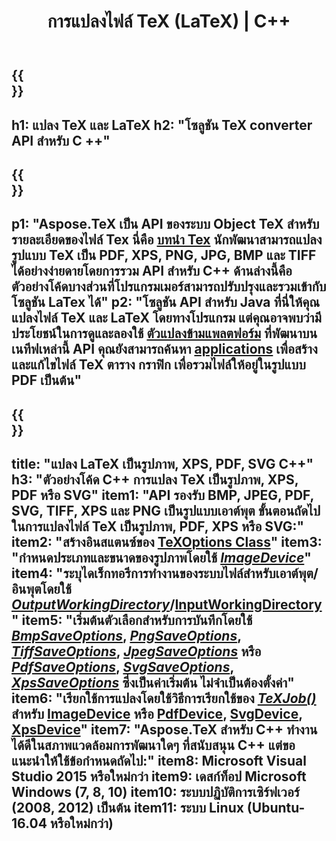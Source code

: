 ﻿---
translation: true
template: /_templates/_conversion-cpp.md
title: การแปลงไฟล์ TeX (LaTeX) | C++
url: /cpp/conversion/
keywords: เท็กซ์คอนเวอร์เตอร์ cpp api, เท็กซ์คอนเวอร์เตอร์ c++ api
description: โซลูชันการแปลง TeX (LaTeX) C++ API แปลงไฟล์ LaTeX เป็น PDF, XPS และรูปภาพ รวมถึง PNG, JPEG, TIFF, BMP ด้วยโค้ด C++ สองสามบรรทัด
family: tex
platformtag: cpp
feature: conversion
---

{{<section banner>}}
---
h1: แปลง TeX และ LaTeX
h2: "โซลูชัน TeX converter API สำหรับ C ++"
---

{{<section overview>}}
---
p1: "Aspose.TeX เป็น API ของระบบ Object TeX สำหรับรายละเอียดของไฟล์ Tex นี่คือ [บทนำ Tex](https://docs.aspose.com/tex/cpp/what-is-tex/) นักพัฒนาสามารถแปลงรูปแบบ TeX เป็น PDF, XPS, PNG, JPG, BMP และ TIFF ได้อย่างง่ายดายโดยการรวม API สำหรับ C++ ด้านล่างนี้คือตัวอย่างโค้ดบางส่วนที่โปรแกรมเมอร์สามารถปรับปรุงและรวมเข้ากับโซลูชัน LaTex ได้"
p2: "โซลูชัน API สำหรับ Java ที่นี่ให้คุณแปลงไฟล์ TeX และ LaTeX โดยทางโปรแกรม แต่คุณอาจพบว่ามีประโยชน์ในการดูและลองใช้ [ตัวแปลงข้ามแพลตฟอร์ม](https://products.aspose.app/tex/conversion) ที่พัฒนาบนเนทีฟเหล่านี้ API คุณยังสามารถค้นหา [applications](https://products.aspose.app/tex/applications) เพื่อสร้างและแก้ไขไฟล์ TeX ตาราง กราฟิก เพื่อรวมไฟล์ให้อยู่ในรูปแบบ PDF เป็นต้น"
---

{{<section feature1>}}
---
title: "แปลง LaTeX เป็นรูปภาพ, XPS, PDF, SVG C++"
h3: "ตัวอย่างโค้ด C++ การแปลง TeX เป็นรูปภาพ, XPS, PDF หรือ SVG"
item1: "API รองรับ BMP, JPEG, PDF, SVG, TIFF, XPS และ PNG เป็นรูปแบบเอาต์พุต ขั้นตอนถัดไปในการแปลงไฟล์ TeX เป็นรูปภาพ, PDF, XPS หรือ SVG:"
item2: "สร้างอินสแตนซ์ของ [TeXOptions Class](https://reference.aspose.com/tex/cpp/class/aspose.te_x.te_x_options)"
item3: "กำหนดประเภทและขนาดของรูปภาพโดยใช้ [*ImageDevice*](https://reference.aspose.com/page/cpp/class/aspose.page.e_p_s.device.image_device)"
item4: "ระบุไดเร็กทอรีการทำงานของระบบไฟล์สำหรับเอาต์พุต/อินพุตโดยใช้ [*OutputWorkingDirectory*](https://reference.aspose.com/tex/cpp/class/aspose.te_x.te_x_options#aa4f4ea6dab7db5ba1b40800495f16f63)/[InputWorkingDirectory](https://reference.aspose.com/tex/cpp/class/aspose.te_x.te_x_options#aa4f4ea6dab7db5ba1b40800495f16f63)"
item5: "เริ่มต้นตัวเลือกสำหรับการบันทึกโดยใช้ [*BmpSaveOptions*](https://reference.aspose.com/tex/cpp/class/aspose.te_x.presentation.image.bmp_save_options), [*PngSaveOptions*](https://reference.aspose.com/tex/cpp/class/aspose.te_x.presentation.image.png_save_options), [*TiffSaveOptions*](https://reference.aspose.com/tex/cpp/class/aspose.te_x.presentation.image.tiff_save_options), [*JpegSaveOptions*](https://reference.aspose.com/tex/cpp/class/aspose.te_x.presentation.image.jpeg_save_options) หรือ [*PdfSaveOptions*](https://reference.aspose.com/tex/cpp/class/aspose.te_x.presentation.pdf.pdf_save_options), [*SvgSaveOptions*](https://reference.aspose.com/tex/cpp/class/aspose.te_x.presentation.svg.svg_save_options), [*XpsSaveOptions*](https://reference.aspose.com/tex/cpp/class/aspose.te_x.presentation.xps.xps_save_options) ซึ่งเป็นค่าเริ่มต้น ไม่จำเป็นต้องตั้งค่า"
item6: "เรียกใช้การแปลงโดยใช้วิธีการเรียกใช้ของ [*TeXJob()*](https://reference.aspose.com/tex/cpp/class/aspose.te_x.te_x_job) สำหรับ [ImageDevice](https://reference.aspose.com/tex/cpp/class/aspose.te_x.presentation.image.image_device) หรือ [PdfDevice](https://reference.aspose.com/tex/cpp/class/aspose.te_x.presentation.pdf.pdf_device), [SvgDevice](https://reference.aspose.com/tex/cpp/class/aspose.te_x.presentation.svg.svg_device), [XpsDevice](https://reference.aspose.com/tex/cpp/class/aspose.te_x.presentation.xps.xps_device)"
item7: "Aspose.TeX สำหรับ C++ ทำงานได้ดีในสภาพแวดล้อมการพัฒนาใดๆ ที่สนับสนุน C++ แต่ขอแนะนำให้ใช้ข้อกำหนดถัดไป:"
item8: Microsoft Visual Studio 2015 หรือใหม่กว่า
item9: เดสก์ท็อป Microsoft Windows (7, 8, 10)
item10: ระบบปฏิบัติการเซิร์ฟเวอร์ (2008, 2012) เป็นต้น
item11: ระบบ Linux (Ubuntu-16.04 หรือใหม่กว่า)
---


